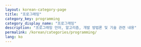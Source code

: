 ```yaml
---
layout: korean-category-page
title: "프로그래밍"
category_key: programming
category_display_name: "프로그래밍"
description: "프로그래밍 언어, 알고리즘, 개발 방법론 및 기술 관련 내용"
permalink: /korean/categories/programming/
lang: ko
---
```


<!-- 카테고리 페이지 콘텐츠는 레이아웃에서 자동 생성됩니다 -->